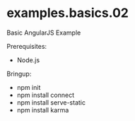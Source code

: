 # examples.basics.02
Basic AngularJS Example

<div>
  <p>Prerequisites:</p>
  <ul>
    <li>Node.js</li>
  </ul>

</div>

<div>
  <p>Bringup:</p>
  <ul>
    <li>npm init</li>
    <li>npm install connect</li>
    <li>npm install serve-static</li>
    <li>npm install karma</li>
  </ul>
</div>  
